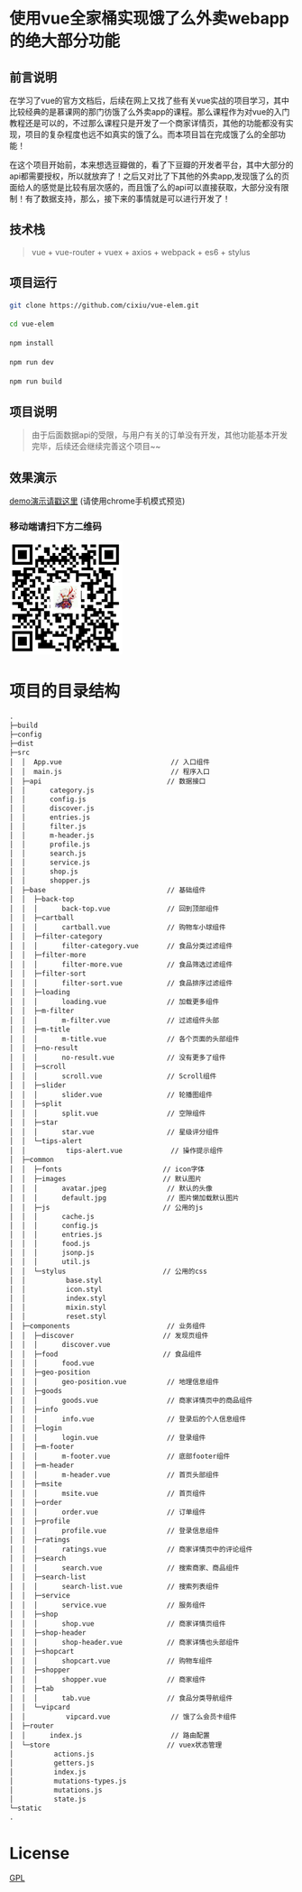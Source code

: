 # 使用vue全家桶实现饿了么外卖webapp的绝大部分功能

## 前言说明

在学习了vue的官方文档后，后续在网上又找了些有关vue实战的项目学习，其中比较经典的是慕课网的那门彷饿了么外卖app的课程。那么课程作为对vue的入门教程还是可以的，不过那么课程只是开发了一个商家详情页，其他的功能都没有实现，项目的复杂程度也远不如真实的饿了么。而本项目旨在完成饿了么的全部功能！

在这个项目开始前，本来想选豆瓣做的，看了下豆瓣的开发者平台，其中大部分的api都需要授权，所以就放弃了！之后又对比了下其他的外卖app,发现饿了么的页面给人的感觉是比较有层次感的，而且饿了么的api可以直接获取，大部分没有限制！有了数据支持，那么，接下来的事情就是可以进行开发了！

## 技术栈
> vue + vue-router + vuex + axios + webpack + es6 + stylus

## 项目运行

``` bash
git clone https://github.com/cixiu/vue-elem.git

cd vue-elem

npm install

npm run dev

npm run build
```

## 项目说明
> 由于后面数据api的受限，与用户有关的订单没有开发，其他功能基本开发完毕，后续还会继续完善这个项目~~

## 效果演示
[demo演示请戳这里](https://cixiu.github.io/vue-elem-demo) (请使用chrome手机模式预览)

### 移动端请扫下方二维码
<img width="200" height="200" src="https://github.com/cixiu/vue-elem/blob/master/resources/QR_code.png">

# 项目的目录结构

```
.
├─build
├─config
├─dist
├─src
│  │  App.vue                           // 入口组件
│  │  main.js                           // 程序入口
│  ├─api                               // 数据接口
│  │      category.js                  
│  │      config.js
│  │      discover.js
│  │      entries.js
│  │      filter.js
│  │      m-header.js
│  │      profile.js
│  │      search.js
│  │      service.js
│  │      shop.js
│  │      shopper.js  
│  ├─base                              // 基础组件
│  │  ├─back-top                      
│  │  │      back-top.vue              // 回到顶部组件
│  │  ├─cartball
│  │  │      cartball.vue              // 购物车小球组件
│  │  ├─filter-category
│  │  │      filter-category.vue       // 食品分类过滤组件
│  │  ├─filter-more
│  │  │      filter-more.vue           // 食品筛选过滤组件
│  │  ├─filter-sort
│  │  │      filter-sort.vue           // 食品排序过滤组件
│  │  ├─loading
│  │  │      loading.vue               // 加载更多组件
│  │  ├─m-filter
│  │  │      m-filter.vue              // 过滤组件头部
│  │  ├─m-title
│  │  │      m-title.vue               // 各个页面的头部组件
│  │  ├─no-result
│  │  │      no-result.vue             // 没有更多了组件
│  │  ├─scroll
│  │  │      scroll.vue                // Scroll组件
│  │  ├─slider
│  │  │      slider.vue                // 轮播图组件
│  │  ├─split
│  │  │      split.vue                 // 空隙组件
│  │  ├─star
│  │  │      star.vue                  // 星级评分组件
│  │  └─tips-alert
│  │          tips-alert.vue            // 操作提示组件
│  ├─common
│  │  ├─fonts                         // icon字体
│  │  ├─images                        // 默认图片
│  │  │      avatar.jpeg               // 默认的头像
│  │  │      default.jpg               // 图片懒加载默认图片
│  │  ├─js                            // 公用的js
│  │  │      cache.js
│  │  │      config.js
│  │  │      entries.js
│  │  │      food.js
│  │  │      jsonp.js
│  │  │      util.js
│  │  └─stylus                        // 公用的css
│  │          base.styl
│  │          icon.styl
│  │          index.styl
│  │          mixin.styl
│  │          reset.styl
│  ├─components                        // 业务组件
│  │  ├─discover                      // 发现页组件
│  │  │      discover.vue
│  │  ├─food                          // 食品组件
│  │  │      food.vue 
│  │  ├─geo-position
│  │  │      geo-position.vue          // 地理信息组件  
│  │  ├─goods                         
│  │  │      goods.vue                 // 商家详情页中的商品组件
│  │  ├─info
│  │  │      info.vue                  // 登录后的个人信息组件
│  │  ├─login
│  │  │      login.vue                 // 登录组件
│  │  ├─m-footer
│  │  │      m-footer.vue              // 底部footer组件
│  │  ├─m-header
│  │  │      m-header.vue              // 首页头部组件
│  │  ├─msite
│  │  │      msite.vue                 // 首页组件
│  │  ├─order
│  │  │      order.vue                 // 订单组件
│  │  ├─profile
│  │  │      profile.vue               // 登录信息组件
│  │  ├─ratings
│  │  │      ratings.vue               // 商家详情页中的评论组件
│  │  ├─search
│  │  │      search.vue                // 搜索商家、商品组件
│  │  ├─search-list
│  │  │      search-list.vue           // 搜索列表组件
│  │  ├─service
│  │  │      service.vue               // 服务组件
│  │  ├─shop
│  │  │      shop.vue                  // 商家详情页组件 
│  │  ├─shop-header
│  │  │      shop-header.vue           // 商家详情也头部组件
│  │  ├─shopcart
│  │  │      shopcart.vue              // 购物车组件
│  │  ├─shopper
│  │  │      shopper.vue               // 商家组件    
│  │  ├─tab
│  │  │      tab.vue                   // 食品分类导航组件  
│  │  └─vipcard
│  │          vipcard.vue               // 饿了么会员卡组件  
│  ├─router
│  │      index.js                      // 路由配置
│  └─store                             // vuex状态管理
│          actions.js
│          getters.js
│          index.js
│          mutations-types.js
│          mutations.js
│          state.js
└─static
.
```
# License

[GPL](https://github.com/cixiu/vue-elem/blob/master/LICENSE)
